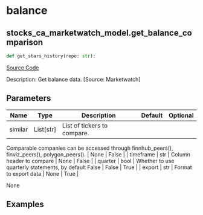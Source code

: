 # balance

## stocks_ca_marketwatch_model.get_balance_comparison

```python
def get_stars_history(repo: str):
```
[Source Code](https://github.com/OpenBB-finance/OpenBBTerminal/tree/main/openbb_terminal/stocks/comparison_analysis/marketwatch_model.py#L101)

Description: Get balance data. [Source: Marketwatch]

## Parameters

| Name | Type | Description | Default | Optional |
| ---- | ---- | ----------- | ------- | -------- |
| similar | List[str] | List of tickers to compare.
Comparable companies can be accessed through
finnhub_peers(), finviz_peers(), polygon_peers(). | None | False |
| timeframe | str | Column header to compare | None | False |
| quarter | bool | Whether to use quarterly statements, by default False | False | True |
| export | str | Format to export data | None | True |

None

## Examples

